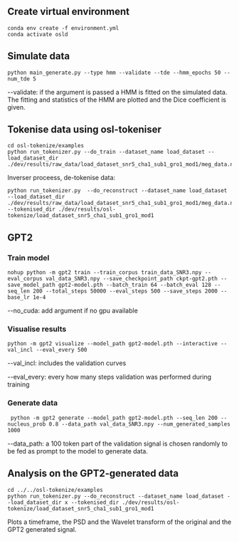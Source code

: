 ## Create virtual environment

```
conda env create -f environment.yml
conda activate osld
```

## Simulate data

```
python main_generate.py --type hmm --validate --tde --hmm_epochs 50 --num_tde 5
```
--validate: if the argument is passed a HMM is fitted on the simulated data. The fitting and statistics of the HMM are plotted and the Dice coefficient is given.

## Tokenise data using osl-tokeniser

```
cd osl-tokenize/examples
python run_tokenizer.py --do_train --dataset_name load_dataset --load_dataset_dir ./dev/results/raw_data/load_dataset_snr5_cha1_sub1_gro1_mod1/meg_data.npy 
```

Inverser proceess, de-tokenise data:
```
python run_tokenizer.py  --do_reconstruct --dataset_name load_dataset --load_dataset_dir ./dev/results/raw_data/load_dataset_snr5_cha1_sub1_gro1_mod1/meg_data.npy --tokenised_dir ./dev/results/osl-tokenize/load_dataset_snr5_cha1_sub1_gro1_mod1
```

## GPT2

### Train model

```
nohup python -m gpt2 train --train_corpus train_data_SNR3.npy --eval_corpus val_data_SNR3.npy --save_checkpoint_path ckpt-gpt2.pth --save_model_path gpt2-model.pth --batch_train 64 --batch_eval 128 --seq_len 200 --total_steps 50000 --eval_steps 500 --save_steps 2000 --base_lr 1e-4
```
--no_cuda: add argument if no gpu available

### Visualise results
```
python -m gpt2 visualize --model_path gpt2-model.pth --interactive --val_incl --eval_every 500
```

--val_incl: includes the validation curves

--eval_every: every how many steps validation was performed during training


### Generate data
```
 python -m gpt2 generate --model_path gpt2-model.pth --seq_len 200 --nucleus_prob 0.8 --data_path val_data_SNR3.npy --num_generated_samples 1000
```
--data_path: a 100 token part of the validation signal is chosen randomly to be fed as prompt to the model to generate data.

## Analysis on the GPT2-generated data
```
cd ../../osl-tokenize/examples
python run_tokenizer.py --do_reconstruct --dataset_name load_dataset --load_dataset_dir x --tokenised_dir ./dev/results/osl-tokenize/load_dataset_snr5_cha1_sub1_gro1_mod1
```

Plots a timeframe, the PSD and the Wavelet transform of the original and the GPT2 generated signal.
